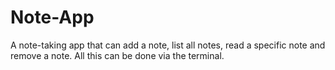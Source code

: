 # Note-App

A note-taking app that can add a note, list all notes, read a specific note and remove a note.
All this can be done via the terminal.
